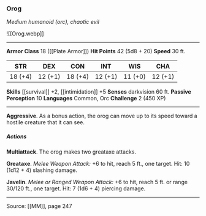 ### Orog
_Medium humanoid (orc), chaotic evil_

![[Orog.webp]]




---

**Armor Class** 18 ([[Plate Armor]])
**Hit Points** 42 (5d8 + 20)
**Speed** 30 ft.

| STR     | DEX     | CON     | INT     | WIS     | CHA     |
|---------|---------|---------|---------|---------|---------|
| 18 (+4) | 12 (+1) | 18 (+4) | 12 (+1) | 11 (+0) | 12 (+1) |

**Skills** [[survival]] +2, [[intimidation]] +5
**Senses** darkvision 60 ft.
**Passive Perception** 10
**Languages** Common, Orc
**Challenge** 2 (450 XP)

---

**Aggressive**. As a bonus action, the orog can move up to its speed toward a hostile creature that it can see.

##### Actions
**Multiattack**. The orog makes two greataxe attacks.

**Greataxe**. _Melee Weapon Attack:_ +6 to hit, reach 5 ft., one target. Hit: 10 (1d12 + 4) slashing damage.

**Javelin**. _Melee or Ranged Weapon Attack:_ +6 to hit, reach 5 ft. or range 30/120 ft., one target. Hit: 7 (1d6 + 4) piercing damage.


---

Source: [[MM]], page 247